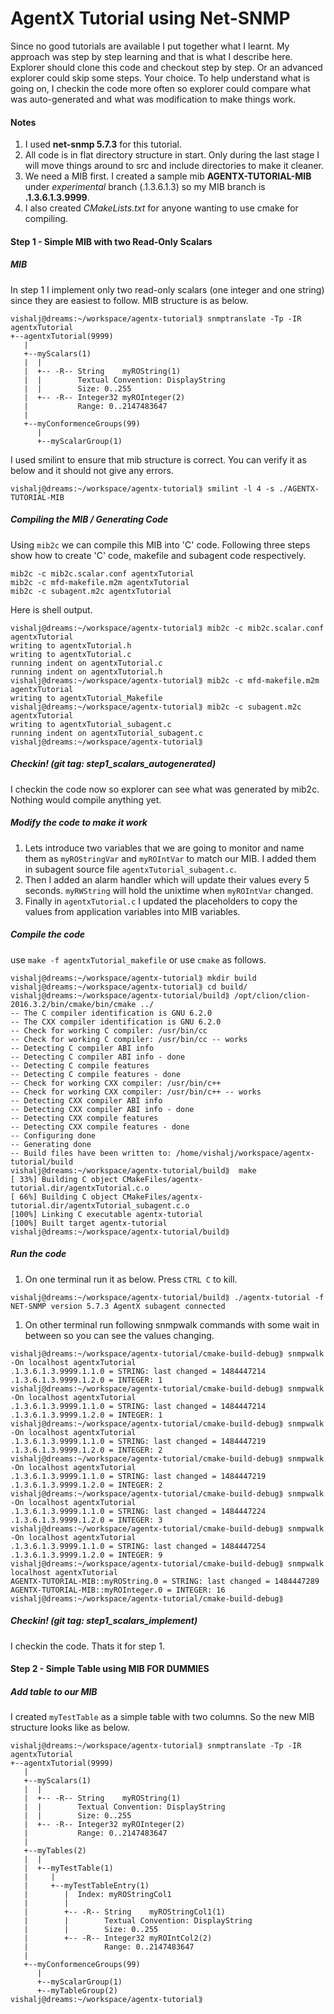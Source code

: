 # AgentX Tutorial using Net-SNMP

Since no good tutorials are available I put together what I learnt. My approach was step by
step learning and that is what I describe here. Explorer should clone this code and checkout
step by step. Or an advanced explorer could skip some steps. Your choice. To help understand
what is going on, I checkin the code more often so explorer could compare what was
auto-generated and what was modification to make things work.

#### Notes
1. I used **net-snmp 5.7.3** for this tutorial.
1. All code is in flat directory structure in start. Only during the last stage I will move
things around to src and include directories to make it cleaner.
1. We need a MIB first. I created a sample mib **AGENTX-TUTORIAL-MIB** under _experimental_
branch (.1.3.6.1.3) so my MIB branch is **.1.3.6.1.3.9999**.
1. I also created *CMakeLists.txt* for anyone wanting to use cmake for compiling.

#### Step 1 - Simple MIB with two Read-Only Scalars
##### MIB
In step 1 I implement only two read-only scalars (one integer and one string) since they are
easiest to follow. MIB structure is as below.

```
vishalj@dreams:~/workspace/agentx-tutorial⟫ snmptranslate -Tp -IR agentxTutorial
+--agentxTutorial(9999)
   |
   +--myScalars(1)
   |  |
   |  +-- -R-- String    myROString(1)
   |  |        Textual Convention: DisplayString
   |  |        Size: 0..255
   |  +-- -R-- Integer32 myROInteger(2)
   |           Range: 0..2147483647
   |
   +--myConformenceGroups(99)
      |
      +--myScalarGroup(1)
```
I used smilint to ensure that mib structure is correct. You can verify it as below and it
should not give any errors. 
```
vishalj@dreams:~/workspace/agentx-tutorial⟫ smilint -l 4 -s ./AGENTX-TUTORIAL-MIB
```
##### Compiling the MIB / Generating Code
Using `mib2c` we can compile this MIB into 'C' code. Following three steps show how to 
create 'C' code, makefile and subagent code respectively.
```Shell
mib2c -c mib2c.scalar.conf agentxTutorial
mib2c -c mfd-makefile.m2m agentxTutorial
mib2c -c subagent.m2c agentxTutorial
```
Here is shell output.
```
vishalj@dreams:~/workspace/agentx-tutorial⟫ mib2c -c mib2c.scalar.conf agentxTutorial
writing to agentxTutorial.h
writing to agentxTutorial.c
running indent on agentxTutorial.c
running indent on agentxTutorial.h
vishalj@dreams:~/workspace/agentx-tutorial⟫ mib2c -c mfd-makefile.m2m agentxTutorial
writing to agentxTutorial_Makefile
vishalj@dreams:~/workspace/agentx-tutorial⟫ mib2c -c subagent.m2c agentxTutorial                                                                                                              
writing to agentxTutorial_subagent.c
running indent on agentxTutorial_subagent.c
vishalj@dreams:~/workspace/agentx-tutorial⟫ 
```
##### Checkin! (git tag: step1_scalars_autogenerated)
I checkin the code now so explorer can see what was generated by mib2c. Nothing would
compile anything yet.

##### Modify the code to make it work
1. Lets introduce two variables that we are going to monitor and name them as `myROStringVar` and `myROIntVar` to match
our MIB. I added them in subagent source file `agentxTutorial_subagent.c`.
1. Then I added an alarm handler which will update their values every 5 seconds. `myRWString` will hold the unixtime
when `myROIntVar` changed.
1. Finally in `agentxTutorial.c` I updated the placeholders to copy the values from application variables into MIB
variables.

##### Compile the code
use `make -f agentxTutorial_makefile` or use `cmake` as follows.
```
vishalj@dreams:~/workspace/agentx-tutorial⟫ mkdir build
vishalj@dreams:~/workspace/agentx-tutorial⟫ cd build/
vishalj@dreams:~/workspace/agentx-tutorial/build⟫ /opt/clion/clion-2016.3.2/bin/cmake/bin/cmake ../
-- The C compiler identification is GNU 6.2.0
-- The CXX compiler identification is GNU 6.2.0
-- Check for working C compiler: /usr/bin/cc
-- Check for working C compiler: /usr/bin/cc -- works
-- Detecting C compiler ABI info
-- Detecting C compiler ABI info - done
-- Detecting C compile features
-- Detecting C compile features - done
-- Check for working CXX compiler: /usr/bin/c++
-- Check for working CXX compiler: /usr/bin/c++ -- works
-- Detecting CXX compiler ABI info
-- Detecting CXX compiler ABI info - done
-- Detecting CXX compile features
-- Detecting CXX compile features - done
-- Configuring done
-- Generating done
-- Build files have been written to: /home/vishalj/workspace/agentx-tutorial/build
vishalj@dreams:~/workspace/agentx-tutorial/build⟫  make
[ 33%] Building C object CMakeFiles/agentx-tutorial.dir/agentxTutorial.c.o
[ 66%] Building C object CMakeFiles/agentx-tutorial.dir/agentxTutorial_subagent.c.o
[100%] Linking C executable agentx-tutorial
[100%] Built target agentx-tutorial
vishalj@dreams:~/workspace/agentx-tutorial/build⟫
```
##### Run the code
1. On one terminal run it as below. Press `CTRL C` to kill.
```
vishalj@dreams:~/workspace/agentx-tutorial/build⟫ ./agentx-tutorial -f
NET-SNMP version 5.7.3 AgentX subagent connected

```
1. On other terminal run following snmpwalk commands with some wait in between so you can see the values changing.
```
vishalj@dreams:~/workspace/agentx-tutorial/cmake-build-debug⟫ snmpwalk -On localhost agentxTutorial
.1.3.6.1.3.9999.1.1.0 = STRING: last changed = 1484447214
.1.3.6.1.3.9999.1.2.0 = INTEGER: 1
vishalj@dreams:~/workspace/agentx-tutorial/cmake-build-debug⟫ snmpwalk -On localhost agentxTutorial
.1.3.6.1.3.9999.1.1.0 = STRING: last changed = 1484447214
.1.3.6.1.3.9999.1.2.0 = INTEGER: 1
vishalj@dreams:~/workspace/agentx-tutorial/cmake-build-debug⟫ snmpwalk -On localhost agentxTutorial
.1.3.6.1.3.9999.1.1.0 = STRING: last changed = 1484447219
.1.3.6.1.3.9999.1.2.0 = INTEGER: 2
vishalj@dreams:~/workspace/agentx-tutorial/cmake-build-debug⟫ snmpwalk -On localhost agentxTutorial
.1.3.6.1.3.9999.1.1.0 = STRING: last changed = 1484447219
.1.3.6.1.3.9999.1.2.0 = INTEGER: 2
vishalj@dreams:~/workspace/agentx-tutorial/cmake-build-debug⟫ snmpwalk -On localhost agentxTutorial
.1.3.6.1.3.9999.1.1.0 = STRING: last changed = 1484447224
.1.3.6.1.3.9999.1.2.0 = INTEGER: 3
vishalj@dreams:~/workspace/agentx-tutorial/cmake-build-debug⟫ snmpwalk -On localhost agentxTutorial
.1.3.6.1.3.9999.1.1.0 = STRING: last changed = 1484447254
.1.3.6.1.3.9999.1.2.0 = INTEGER: 9
vishalj@dreams:~/workspace/agentx-tutorial/cmake-build-debug⟫ snmpwalk localhost agentxTutorial
AGENTX-TUTORIAL-MIB::myROString.0 = STRING: last changed = 1484447289
AGENTX-TUTORIAL-MIB::myROInteger.0 = INTEGER: 16
vishalj@dreams:~/workspace/agentx-tutorial/cmake-build-debug⟫
```
##### Checkin! (git tag: step1_scalars_implement)
I checkin the code. Thats it for step 1.

#### Step 2 - Simple Table using MIB FOR DUMMIES

##### Add table to our MIB
I created `myTestTable` as a simple table with two columns. So the new MIB structure looks like as below.
```
vishalj@dreams:~/workspace/agentx-tutorial⟫ snmptranslate -Tp -IR agentxTutorial
+--agentxTutorial(9999)
   |
   +--myScalars(1)
   |  |
   |  +-- -R-- String    myROString(1)
   |  |        Textual Convention: DisplayString
   |  |        Size: 0..255
   |  +-- -R-- Integer32 myROInteger(2)
   |           Range: 0..2147483647
   |
   +--myTables(2)
   |  |
   |  +--myTestTable(1)
   |     |
   |     +--myTestTableEntry(1)
   |        |  Index: myROStringCol1
   |        |
   |        +-- -R-- String    myROStringCol1(1)
   |        |        Textual Convention: DisplayString
   |        |        Size: 0..255
   |        +-- -R-- Integer32 myROIntCol2(2)
   |                 Range: 0..2147483647
   |
   +--myConformenceGroups(99)
      |
      +--myScalarGroup(1)
      +--myTableGroup(2)
vishalj@dreams:~/workspace/agentx-tutorial⟫
```